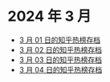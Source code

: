 # 2024 年 3 月

+ [3 月 01 日的知乎热榜存档](/2024-3/01)
+ [3 月 02 日的知乎热榜存档](/2024-3/02)
+ [3 月 03 日的知乎热榜存档](/2024-3/03)
+ [3 月 04 日的知乎热榜存档](/2024-3/04)
